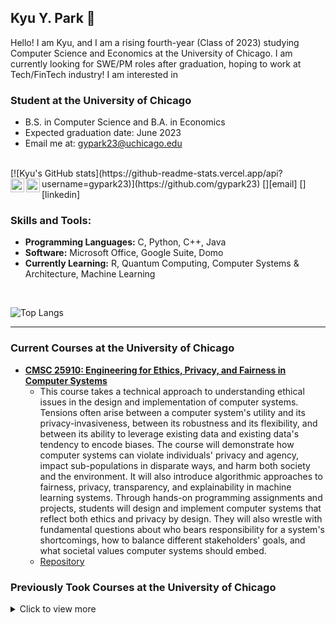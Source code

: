 ## Kyu Y. Park 👋 

Hello! I am Kyu, and I am a rising fourth-year (Class of 2023) studying Computer Science and Economics at the University of Chicago. I am currently looking for SWE/PM roles after graduation, hoping to work at Tech/FinTech industry! I am interested in  

### Student at the University of Chicago

- B.S. in Computer Science and B.A. in Economics
- Expected graduation date: June 2023
- Email me at: gypark23@uchicago.edu
<br>
[![Kyu's GitHub stats](https://github-readme-stats.vercel.app/api?username=gypark23)](https://github.com/gypark23)
[<img align="left" alt="codeSTACKr | LinkedIn" width="22px" src="https://cdn.jsdelivr.net/npm/simple-icons@v3/icons/gmail.svg" />][email]
[<img align="left" alt="codeSTACKr | LinkedIn" width="22px" src="https://cdn.jsdelivr.net/npm/simple-icons@v3/icons/linkedin.svg" />][linkedin]

<br />

### Skills and Tools:

- **Programming Languages:** C, Python, C++, Java
- **Software:** Microsoft Office, Google Suite, Domo 
- **Currently Learning:** R, Quantum Computing, Computer Systems & Architecture, Machine Learning

<br />

![Top Langs](https://github-readme-stats.vercel.app/api/top-langs/?username=gypark23&langs_count=8)

---

### Current Courses at the University of Chicago
- **[CMSC 25910: Engineering for Ethics, Privacy, and Fairness in Computer Systems](https://www.classes.cs.uchicago.edu/archive/2022/spring/25910-1/index.html)**
  - This course takes a technical approach to understanding ethical issues in the design and implementation of computer systems. Tensions often arise between a computer system's utility and its privacy-invasiveness, between its robustness and its flexibility, and between its ability to leverage existing data and existing data's tendency to encode biases. The course will demonstrate how computer systems can violate individuals' privacy and agency, impact sub-populations in disparate ways, and harm both society and the environment. It will also introduce algorithmic approaches to fairness, privacy, transparency, and explainability in machine learning systems. Through hands-on programming assignments and projects, students will design and implement computer systems that reflect both ethics and privacy by design. They will also wrestle with fundamental questions about who bears responsibility for a system's shortcomings, how to balance different stakeholders' goals, and what societal values computer systems should embed.
  - [Repository](https://github.com/gypark23/CS151)


### Previously Took Courses at the University of Chicago
<details>
  <summary>  Click to view more </summary>

- **CMSC 15100: Introduction to Computer Science I**
  - This sequence, which is recommended for all students planning to take more advanced courses in computer science, introduces computer science mostly through the study of programming in functional (Scheme) and imperative (C) programming languages. Topics include program design, control and data abstraction, recursion and induction, higher-order programming, types and polymorphism, time and space analysis, memory management, and data structures including lists, trees, and graphs.
  - [Repository](https://github.com/gypark23/CS151)
- **CMSC 15200: Introduction to Computer Science II**
  - This sequence, which is recommended for all students planning to take more advanced courses in computer science, introduces computer science mostly through the study of programming in functional (Scheme) and imperative (C) programming languages. Topics include program design, control and data abstraction, recursion and induction, higher-order programming, types and polymorphism, time and space analysis, memory management, and data structures including lists, trees, and graphs. 
  - [Repository](https://github.com/gypark23/CS152)
- **[CMSC 15400: Introduction to Computer Systems](https://sites.google.com/site/cs154uchicago)**
  - This course covers the basics of computer systems from a programmer's perspective. Topics include data representation, machine language programming, exceptions, memory systems, and being the client of an operating system. Our goal is to help students be more effective programmers and to prepare students for advanced systems courses, such as architecture, compilers, operating systems, and networks. The course involves homeworks, exams, labs, and programming projects. Proficiency in C programming is assumed, as per the course pre-requisites.
  - [Repository](https://github.com/gypark23/CS154)
- **[CMSC 22000: Introduction to Software Development](https://uchicago-cs.github.io/cmsc22000/)**
  - Developing a software system (e.g., an application, a web server, an operating system, etc.) requires much more than just knowing how to program. Software development encompasses multiple activities, such as systems design, implementation, testing, debugging, deployment, documentation, and maintenance, all weaved together by following a specific methodology. Not just that, software development is a highly collaborative activity, where certain skills, like effective communication and the ability to give/receive feedback, can be key to the success of a software project. This class bridges the gap between knowing how to program and knowing how to develop software: it is intended for students who have recently completed CMSC 15200 Introduction to Computer Science 2 or CMSC 16200 Honors Introduction to Computer Science 2, and will cover fundamental concepts and skills in software development, providing a solid foundation before students move on to majors-level classes that require developing complex software systems. The class will cover foundational topics in software development in lectures, but will also include hands-on homeworks, guest lectures from industry speakers, and a collaborative quarter-long project, where the entire class, divided into teams with specific responsibilities, will work on developing new features for an existing software system.
  - [Repository](https://github.com/uchicago-cs/chiventure)
- **CMSC 22240: Computer Architecture for Scientists**
  - Designed to provide an understanding of the key scientific ideas that underpin the extraordinary capabilities of today's computers, including speed (gigahertz), illusion of sequential order (relativity), dynamic locality (warping space), parallelism, keeping it cheap - and low-energy (e-field scaling), and of course their ability as universal information processing engines. These scientific "miracles" are robust, and provide a valuable longer-term understanding of computer capabilities, performance, and limits to the wealth of computer scientists practicing data science, software development, or machine learning.
  - [Repository](https://github.com/gypark23/CS222)
- **CMSC 22880: Introduction to Quantum Computing**
  - This introduction to quantum computing will cover the key principles of quantum information science and how they relate to quantum computing as well as the notation and operations used in QIS. We will then take these building blocks and linear algebra principles to build up to several quantum algorithms and complete several quantum programs using a mainstream quantum programming language.
  - [Repository](https://github.com/gypark23/CS228)
  

</details>

[email]: mailto:gypark23@uchicago.edu
[linkedin]: https://www.linkedin.com/in/kyu-y-park-8963401a0/

